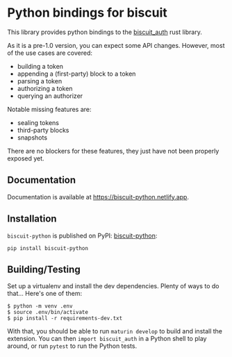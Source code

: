 # Python bindings for biscuit

This library provides python bindings to the [biscuit_auth](https://docs.rs/biscuit-auth/latest/biscuit_auth/) rust library.

As it is a pre-1.0 version, you can expect some API changes. However, most of the use cases are covered:

- building a token
- appending a (first-party) block to a token
- parsing a token
- authorizing a token
- querying an authorizer

Notable missing features are:

- sealing tokens
- third-party blocks
- snapshots

There are no blockers for these features, they just have not been properly exposed yet.

## Documentation

Documentation is available at <https://biscuit-python.netlify.app>.

## Installation

`biscuit-python` is published on PyPI: [biscuit-python](https://pypi.org/project/biscuit-python/):

```
pip install biscuit-python
```

## Building/Testing

Set up a virtualenv and install the dev dependencies. Plenty of ways to do that... Here's one of them:

```
$ python -m venv .env
$ source .env/bin/activate
$ pip install -r requirements-dev.txt
```

With that, you should be able to run `maturin develop` to build and install the extension. You can then `import biscuit_auth` in a Python shell to play around, or run `pytest` to run the Python tests.